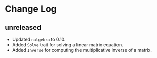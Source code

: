 # Change Log

## unreleased

* Updated `nalgebra` to 0.10.
* Added `Solve` trait for solving a linear matrix equation.
* Added `Inverse` for computing the multiplicative inverse of a matrix.
